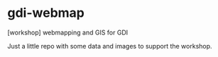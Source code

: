 # gdi-webmap
[workshop] webmapping and GIS for GDI

Just a little repo with some data and images to support the workshop.

